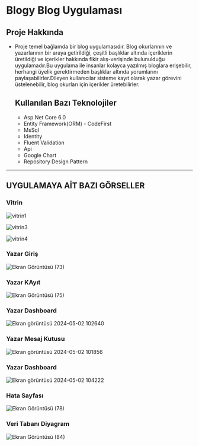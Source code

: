 # Blogy Blog Uygulaması

## Proje Hakkında 
 * Proje temel bağlamda bir blog uygulamasıdır. Blog okurlarının ve yazarlarının bir araya getirildiği, çeşitli başlıklar altında içeriklerin üretildiği ve içerikler hakkında fikir alış-verişinde
   bulunulduğu uygulamadır.Bu uygulama ile insanlar kolayca yazılmış bloglara erişebilir, herhangi üyelik gerektirmeden başlıklar altında yorumlarını paylaşabilirler.Dileyen kullanıcılar sisteme
   kayıt olarak yazar görevini üstelenebilir, blog okurları için içerikler üretebilirler.

   ## Kullanılan Bazı Teknolojiler

   * Asp.Net Core 6.0
   * Entity Framework(ORM) - CodeFirst
   * MsSql
   * Identity
   * Fluent Validation
   * Api
   * Google Chart
   * Repository Design Pattern 
***

## UYGULAMAYA AİT BAZI GÖRSELLER

### Vitrin

![vitrin1](https://github.com/gozgirfaruk/OurBlogy/assets/125920944/1b46a2d1-8eab-49c6-b3e9-8a5be0d6e914)

![vitrin3](https://github.com/gozgirfaruk/OurBlogy/assets/125920944/54fae251-8c65-4964-90c1-9abed4c575d4)

![vitrin4](https://github.com/gozgirfaruk/OurBlogy/assets/125920944/f0306293-433c-4e85-b91a-663d36830688)

### Yazar Giriş

![Ekran Görüntüsü (73)](https://github.com/gozgirfaruk/OurBlogy/assets/125920944/a9d26bd5-df18-42d5-9e22-189cffa204f1)

### Yazar KAyıt

![Ekran Görüntüsü (75)](https://github.com/gozgirfaruk/OurBlogy/assets/125920944/de8aa8b4-bf66-4fd3-82d0-2adf96519347)

### Yazar Dashboard

![Ekran görüntüsü 2024-05-02 102640](https://github.com/gozgirfaruk/OurBlogy/assets/125920944/ee60e200-abef-4375-bdb7-14aae0a22bcd)

### Yazar Mesaj Kutusu

![Ekran görüntüsü 2024-05-02 101856](https://github.com/gozgirfaruk/OurBlogy/assets/125920944/91d11e30-4d23-472c-a9e5-bbda4c311a36)

### Yazar Dashboard

![Ekran görüntüsü 2024-05-02 104222](https://github.com/gozgirfaruk/OurBlogy/assets/125920944/93df3a47-0a66-4079-b91c-909a2e320496)

### Hata Sayfası

![Ekran Görüntüsü (78)](https://github.com/gozgirfaruk/OurBlogy/assets/125920944/789fd33e-6b3b-46c8-b86d-fca1d2d85921)

### Veri Tabanı Diyagram

![Ekran Görüntüsü (84)](https://github.com/gozgirfaruk/OurBlogy/assets/125920944/c6247c27-6d57-47c4-9014-b839d0ec553b)
